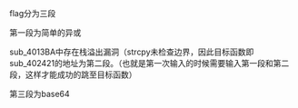 flag分为三段

第一段为简单的异或

sub_4013BA中存在栈溢出漏洞（strcpy未检查边界，因此目标函数即sub_402421的地址为第二段。（也就是第一次输入的时候需要输入第一段和第二段，这样才能成功的跳至目标函数）

第三段为base64